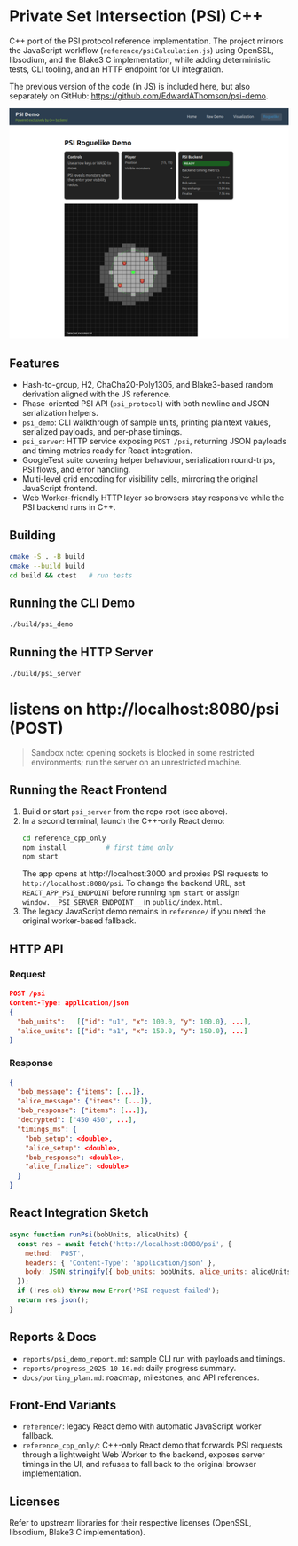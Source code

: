 # Private Set Intersection (PSI) C++

C++ port of the PSI protocol reference implementation. The project mirrors the JavaScript workflow (`reference/psiCalculation.js`) using OpenSSL, libsodium, and the Blake3 C implementation, while adding deterministic tests, CLI tooling, and an HTTP endpoint for UI integration.

The previous version of the code (in JS) is included here, but also separately on GitHub: https://github.com/EdwardAThomson/psi-demo.

![Screenshot](Screenshot.png)

## Features
- Hash-to-group, H2, ChaCha20-Poly1305, and Blake3-based random derivation aligned with the JS reference.
- Phase-oriented PSI API (`psi_protocol`) with both newline and JSON serialization helpers.
- `psi_demo`: CLI walkthrough of sample units, printing plaintext values, serialized payloads, and per-phase timings.
- `psi_server`: HTTP service exposing `POST /psi`, returning JSON payloads and timing metrics ready for React integration.
- GoogleTest suite covering helper behaviour, serialization round-trips, PSI flows, and error handling.
- Multi-level grid encoding for visibility cells, mirroring the original JavaScript frontend.
- Web Worker-friendly HTTP layer so browsers stay responsive while the PSI backend runs in C++.

## Building
```bash
cmake -S . -B build
cmake --build build
cd build && ctest   # run tests
```

## Running the CLI Demo
```bash
./build/psi_demo
```

## Running the HTTP Server
```bash
./build/psi_server
```

# listens on http://localhost:8080/psi (POST)

> Sandbox note: opening sockets is blocked in some restricted environments; run the server on an unrestricted machine.

## Running the React Frontend
1. Build or start `psi_server` from the repo root (see above).
2. In a second terminal, launch the C++-only React demo:
   ```bash
   cd reference_cpp_only
   npm install          # first time only
   npm start
   ```
   The app opens at http://localhost:3000 and proxies PSI requests to `http://localhost:8080/psi`. To change the backend URL, set `REACT_APP_PSI_ENDPOINT` before running `npm start` or assign `window.__PSI_SERVER_ENDPOINT__` in `public/index.html`.
3. The legacy JavaScript demo remains in `reference/` if you need the original worker-based fallback.

## HTTP API
### Request
```json
POST /psi
Content-Type: application/json
{
  "bob_units":   [{"id": "u1", "x": 100.0, "y": 100.0}, ...],
  "alice_units": [{"id": "a1", "x": 150.0, "y": 150.0}, ...]
}
```

### Response
```json
{
  "bob_message": {"items": [...]},
  "alice_message": {"items": [...]},
  "bob_response": {"items": [...]},
  "decrypted": ["450 450", ...],
  "timings_ms": {
    "bob_setup": <double>,
    "alice_setup": <double>,
    "bob_response": <double>,
    "alice_finalize": <double>
  }
}
```

## React Integration Sketch
```js
async function runPsi(bobUnits, aliceUnits) {
  const res = await fetch('http://localhost:8080/psi', {
    method: 'POST',
    headers: { 'Content-Type': 'application/json' },
    body: JSON.stringify({ bob_units: bobUnits, alice_units: aliceUnits })
  });
  if (!res.ok) throw new Error('PSI request failed');
  return res.json();
}
```

## Reports & Docs
- `reports/psi_demo_report.md`: sample CLI run with payloads and timings.
- `reports/progress_2025-10-16.md`: daily progress summary.
- `docs/porting_plan.md`: roadmap, milestones, and API references.

## Front-End Variants
- `reference/`: legacy React demo with automatic JavaScript worker fallback.
- `reference_cpp_only/`: C++-only React demo that forwards PSI requests through a lightweight Web Worker to the backend, exposes server timings in the UI, and refuses to fall back to the original browser implementation.

## Licenses
Refer to upstream libraries for their respective licenses (OpenSSL, libsodium, Blake3 C implementation).
